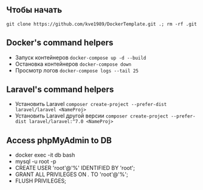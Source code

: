 ## Чтобы начать
`git clone https://github.com/kve1989/DockerTemplate.git .; rm -rf .git`

## Docker's command helpers
- Запуск контейнеров `docker-compose up -d --build`
- Остановка контейнеров `docker-compose down`
- Просмотр логов `docker-compose logs --tail 25`

## Laravel's command helpers
- Установить Laravel `composer create-project --prefer-dist laravel/laravel <NameProj>`
- Установить Laravel другой версии `composer create-project --prefer-dist laravel/laravel:^7.0 <NameProj>`

## Access phpMyAdmin to DB
- docker exec -it db bash
- mysql -u root -p
- CREATE USER 'root'@'%' IDENTIFIED BY 'root';
- GRANT ALL PRIVILEGES ON *.* TO 'root'@'%';
- FLUSH PRIVILEGES;